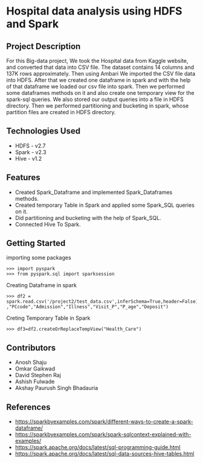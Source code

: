 # Hospital data analysis using HDFS and Spark

## Project Description
For this Big-data project, We took the Hospital data from Kaggle website, and converted that data into CSV file. 
The dataset contains 14 columns and 137K rows approximately. Then using Ambari We imported the CSV file data into HDFS. 
After that we created one dataframe in spark and with the help of that dataframe we loaded our csv file into spark. 
Then we performed some dataframes methods on it and also create one temporary view for the spark-sql queries. We also stored our output queries into a file in HDFS directory. 
Then we performed partitioning and bucketing in spark, whose partition files are created in HDFS directory.

## Technologies Used
* HDFS - v2.7
* Spark - v2.3
* Hive - v1.2

## Features
* Created Spark_Dataframe and implemented Spark_Dataframes methods.
* Created temporary Table in Spark and applied some Spark_SQL queries on it.
* Did partitioning and bucketing with the help of Spark_SQL.
* Connected Hive To Spark. 

## Getting Started
importing some packages
```
>>> import pyspark                                                                                                                                   
>>> from pyspark.sql import sparksession 
```

Creating Dataframe in spark
```
>>> df2 = spark.read.csv('/project2/test_data.csv',inferSchema=True,header=False).toDF("id","Hcode","HCcode","A_Room","Dep","Wcode","Bed_Grade","pid"
,"PCcode","Admission","Illness","Visit_P","P_age","Deposit") 
```
Creting Temporary Table in Spark
```
>>> df3=df2.createOrReplaceTempView("Health_Care")
```
## Contributors
* Anosh Shaju
* Omkar Gaikwad
* David Stephen Raj
* Ashish Fulwade
* Akshay Paurush Singh Bhadauria

## References
* https://sparkbyexamples.com/spark/different-ways-to-create-a-spark-dataframe/
* https://sparkbyexamples.com/spark/spark-sqlcontext-explained-with-examples/
* https://spark.apache.org/docs/latest/sql-programming-guide.html
* https://spark.apache.org/docs/latest/sql-data-sources-hive-tables.html
 
